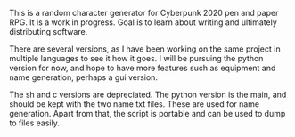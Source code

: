 This is a random character generator for Cyberpunk 2020 pen and paper RPG. It is a work in 
progress. Goal is to learn about writing and ultimately distributing software.

There are several versions, as I have been working on the same project in multiple
languages to see it how it goes. I will be pursuing the python version for now,
and hope to have more features such as equipment and name generation, 
perhaps a gui version.

The sh and c versions are depreciated. The python version is the main, and should be kept with the two name txt files. These are used for name generation. Apart from that, the script is portable and can be used to dump to files easily. 

